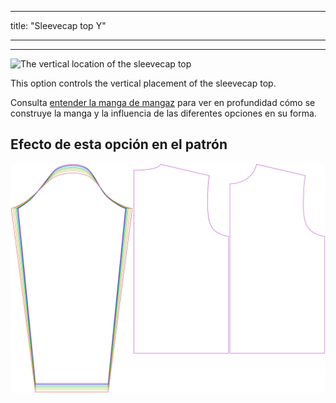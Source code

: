 - - -
title: "Sleevecap top Y"
- - -

---

![The vertical location of the sleevecap top](./sleevecaptopfactory.svg)

This option controls the vertical placement of the sleevecap top.

<Tip>

Consulta [entender la manga de mangaz](/docs/patterns/brian/options#understanding-the-sleevecap) para ver
en profundidad cómo se construye la manga y la influencia de las diferentes opciones en su forma.

</Tip>

## Efecto de esta opción en el patrón

![This image shows the effect of this option by superimposing several variants that have a different value for this option](brian_sleevecaptopfactory_sample.svg "Effect of this option on the pattern")
